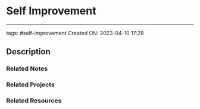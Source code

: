 # Self Improvement
---

tags: #self-improvement
Created ON: 2023-04-10 17:28

## Description


### Related Notes



### Related Projects



### Related Resources

